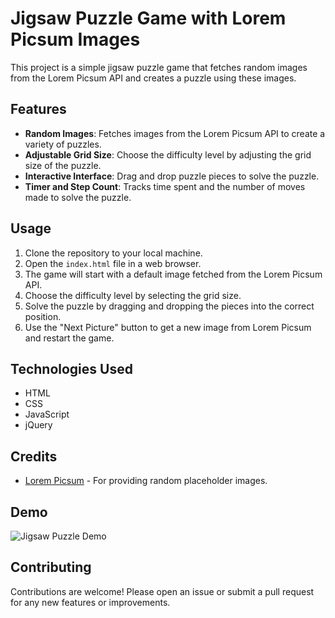 # Jigsaw Puzzle Game with Lorem Picsum Images

This project is a simple jigsaw puzzle game that fetches random images from the Lorem Picsum API and creates a puzzle using these images.

## Features

- **Random Images**: Fetches images from the Lorem Picsum API to create a variety of puzzles.
- **Adjustable Grid Size**: Choose the difficulty level by adjusting the grid size of the puzzle.
- **Interactive Interface**: Drag and drop puzzle pieces to solve the puzzle.
- **Timer and Step Count**: Tracks time spent and the number of moves made to solve the puzzle.

## Usage

1. Clone the repository to your local machine.
2. Open the `index.html` file in a web browser.
3. The game will start with a default image fetched from the Lorem Picsum API.
4. Choose the difficulty level by selecting the grid size.
5. Solve the puzzle by dragging and dropping the pieces into the correct position.
6. Use the "Next Picture" button to get a new image from Lorem Picsum and restart the game.

## Technologies Used

- HTML
- CSS
- JavaScript
- jQuery

## Credits

- [Lorem Picsum](https://picsum.photos/) - For providing random placeholder images.

## Demo

![Jigsaw Puzzle Demo](https://niraj-node.github.io/Jigsaw-Puzzle/)

## Contributing

Contributions are welcome! Please open an issue or submit a pull request for any new features or improvements.
